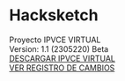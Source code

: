 # Hacksketch
Proyecto IPVCE VIRTUAL
<br>
Version: 1.1 (2305220) Beta
<br>
<a href="https://github.com/MrJayrus/Hacksketch/raw/3b59e50051b99fc8f1b87a516645419752131d98/ipvce.apk">DESCARGAR IPVCE VIRTUAL</a>
<br>
<a href="">VER REGISTRO DE CAMBIOS</a>
